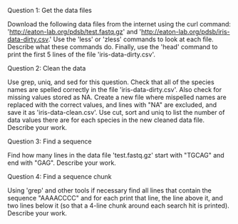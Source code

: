 Question 1: Get the data files 

Download the following data files from the internet using the curl command: 'http://eaton-lab.org/pdsb/test.fastq.gz'
and 'http://eaton-lab.org/pdsb/iris-data-dirty.csv.' Use the 'less' or 'zless' commands to look at each file. Describe what these commands do. Finally,
use the 'head' command to print the first 5 lines of the file 'iris-data-dirty.csv'.



Question 2: Clean the data 

Use grep, uniq, and sed for this question. Check that all of the species names are spelled correctly in the file 'iris-data-dirty.csv'. 
Also check for missing values stored as NA. Create a new file where mispelled names are replaced with the correct values, 
and lines with "NA" are excluded, and save it as 'iris-data-clean.csv'. Use cut, sort and uniq to list the number of 
data values there are for each species in the new cleaned data file. Describe your work.

Question 3: Find a sequence

Find how many lines in the data file 'test.fastq.gz' start with "TGCAG" and end with "GAG". Describe your work.

Question 4: Find a sequence chunk 

Using 'grep' and other tools if necessary find all lines that contain the sequence "AAAACCCC" and 
for each print that line, the line above it, and two lines below it (so that a 4-line chunk around each search 
hit is printed). Describe your work.

